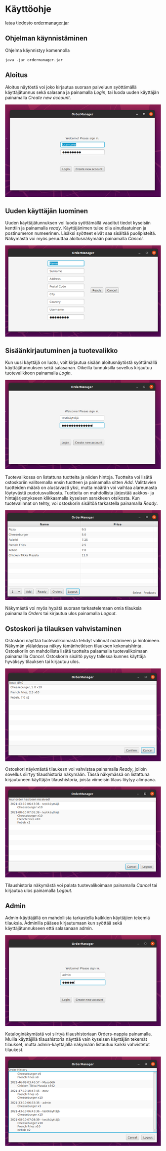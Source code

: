 # **Käyttöohje**
lataa tiedosto [ordermanager.jar](https://github.com/Kozbeli/ot-harjoitustyo/releases/tag/viikko7)
## **Ohjelman käynnistäminen**
Ohjelma käynnistyy komennolla
```
java -jar ordermanager.jar 
```
## **Aloitus** 
Aloitus näytöstä voi joko kirjautua suoraan palveluun syöttämällä käyttäjätunnus sekä salasana ja painamalla *Login*, tai luoda uuden käyttäjän painamalla *Create new account*.

![aloitus](./kuvat/aloitus.png)

## **Uuden käyttäjän luominen**
Uuden käyttäjätunnuksen voi luoda syöttämällä vaaditut tiedot kyseisiin kenttiin ja painamalla *ready*. Käyttäjänimen tulee olla ainutlaatuinen ja postinumeron numeerinen. Lisäksi syötteet eivät saa sisältää puolipisteitä. Näkymästä voi myös peruuttaa aloitusnäkymään painamalla *Cancel*.

![uusikayttaja](./kuvat/uusikayttaja.png) 

## **Sisäänkirjautuminen ja tuotevalikko**
Kun uusi käyttäjä on luotu, voit kirjautua sisään aloitusnäytöstä syöttämällä käyttäjätunnuksen sekä salasanan. Oikeilla tunnuksilla sovellus kirjautuu tuotevalikkoon painamalla *Login*. 

![testikayttaja](./kuvat/testikayttaja.png)

Tuotevalikossa on listattuna tuotteita ja niiden hintoja. Tuotteita voi lisätä ostoskoriin valitsemalla ensin tuotteen ja painamalla sitten *Add*. Valittavien tuotteiden määrä on alustavasti yksi, mutta määrän voi vaihtaa alareunasta löytyvästä pudotusvalikosta. 
Tuotteita on mahdollista järjestää aakkos- ja hintajärjestykseen klikkaamalla kyseisen sarakkeen otsikosta. 
Kun tuotevalinnat on tehty, voi ostoskorin sisältöä tarkastella painamalla *Ready*. 

![katalogi](./kuvat/katalogi.png) 

Näkymästä voi myös hypätä suoraan tarkastelemaan omia tilauksia painamalla *Orders* tai kirjautua ulos painamalla *Logout*. 
## **Ostoskori ja tilauksen vahvistaminen** 
Ostoskori näyttää tuotevalikoimasta tehdyt valinnat määrineen ja hintoineen. Näkymän ylälaidassa näkyy tämänhetkisen tilauksen kokonaishinta. 
Ostoskoriin on mahdollista lisätä tuotteita palaamalla tuotevalikoimaan painamallla *Cancel*. Ostoskorin sisältö pysyy tallessa kunnes käyttäjä hyväksyy tilauksen tai kirjautuu ulos. 

![ostoskori](./kuvat/ostoskori.png)

Ostoskori näykmästä tilaukesn voi vahvistaa painamalla *Ready*, jolloin sovellus siirtyy tilaushistoria näkymään. 
Tässä näkymässä on listattuna kirjautuneen käyttäjän tilaushistoria, joista viimeisin tilaus löytyy alimpana. 

![omattilaukset](./kuvat/omattilaukset.png)

Tilaushistoria näkymästä voi palata tuotevalikoimaan painamalla *Cancel* tai kirjautua ulos painamalla *Logout*. 
## **Admin**
Admin-käyttäjällä on mahdollista tarkastella kaikkien käyttäjien tekemiä tilauksia. Adminilla pääsee kirjautumaan kun syöttää sekä käyttäjätunnukseen että salasanaan admin.

![admin](./kuvat/admin.png)

Kataloginäkymästä voi siirtyä tilaushistoriaan Orders-nappia painamalla. 
Muilla käyttäjillä tilaushistoria näyttää vain kyseisen käyttäjän tekemät tilaukset, mutta admin-käyttäjällä näkymään listautuu kaikki vahvistetut tilaukest. 

![yleiskuva](./kuvat/yleiskuva.png) 

